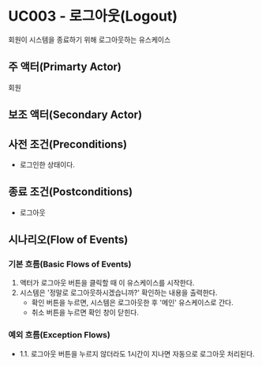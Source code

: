 # UC003 - 로그아웃(Logout)
회원이 시스템을 종료하기 위해 로그아웃하는 유스케이스

## 주 액터(Primarty Actor)
회원

## 보조 액터(Secondary Actor)

## 사전 조건(Preconditions)
- 로그인한 상태이다. 

## 종료 조건(Postconditions)
- 로그아웃

## 시나리오(Flow of Events)

### 기본 흐름(Basic Flows of Events)
1. 액터가 로그아웃 버튼을 클릭할 때 이 유스케이스를 시작한다.
2. 시스템은 '정말로 로그아웃하시겠습니까?' 확인하는 내용을 출력한다. 
    - 확인 버튼을 누르면, 시스템은 로그아웃한 후 '메인' 유스케이스로 간다.
    - 취소 버튼을 누르면 확인 창이 닫힌다. 



### 예외 흐름(Exception Flows)
- 1.1. 로그아웃 버튼을 누르지 않더라도 1시간이 지나면 자동으로 로그아웃 처리된다. 


